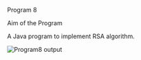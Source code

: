 Program 8

Aim of the Program

A Java program to implement RSA algorithm.

![Program8 output](https://user-images.githubusercontent.com/69300792/147570445-1a67042b-55ba-4d7c-8c22-56691e6f4980.png)

